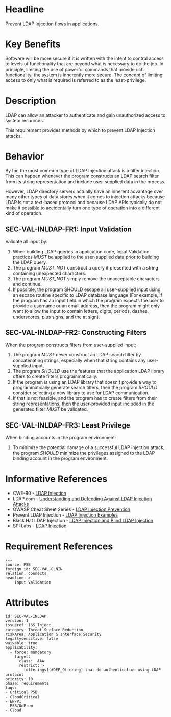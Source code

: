 # Headline

Prevent LDAP Injection flows in applications.

# Key Benefits

Software will be more secure if it is written with the intent to control access to levels of functionality that are beyond what is necessary to do the job. In principle, limiting the use of powerful commands that provide rich functionality, the system is inherently more secure. The concept of limiting access to only what is required is referred to as the least-privilege.

# Description

LDAP can allow an attacker to authenticate and gain unauthorized access to system resources.

This requirement provides methods by which to prevent LDAP Injection attacks.

# Behavior

By far, the most common type of LDAP Injection attack is a filter injection. This can happen whenever the program constructs an LDAP search filter from its string representation and include user-supplied data in the process.

However, LDAP directory servers actually have an inherent advantage over many other types of data stores when it comes to injection attacks because LDAP is not a text-based protocol and because LDAP APIs typically do not make it possible to accidentally turn one type of operation into a different kind of operation.

## SEC-VAL-INLDAP-FR1: Input Validation

Validate all input by:

1. When building LDAP queries in application code, Input Validation practices _MUST_ be applied to the user-supplied data prior to building the LDAP query.
1. The program _MUST_NOT_ construct a query if presented with a string containing unexpected characters.
1. The program _MUST_NOT_ simply remove the unacceptable characters and continue.
1. If possible, the program SHOULD escape all user-supplied input using an escape routine specific to LDAP database language (For example, if the program has an input field in which the program expects the user to provide a username or an email address, then the program might only want to allow the input to contain letters, digits, periods, dashes, underscores, plus signs, and the at sign).

## SEC-VAL-INLDAP-FR2: Constructing Filters

When the program constructs filters from user-supplied input:

1. The program _MUST_ never construct an LDAP search filter by concatenating strings, especially when that string contains any user-supplied input.
1. The program _SHOULD_ use the features that the application LDAP library offers to create filters programmatically.
1. If the program is using an LDAP library that doesn’t provide a way to programmatically generate search filters, then the program _SHOULD_ consider selecting a new library to use for LDAP communication.
1. If that is not feasible, and the program has to create filters from their string representations, then the user-provided input included in the generated filter _MUST_ be validated.

## SEC-VAL-INLDAP-FR3: Least Privilege

When binding accounts in the program environment:

1. To minimize the potential damage of a successful LDAP injection attack, the program _SHOULD_ minimize the privileges assigned to the LDAP binding account in the program environment.

# Informative References

* CWE-90 - [LDAP Injection](https://cwe.mitre.org/data/definitions/90.html)
* LDAP.com - [Understanding and Defending Against LDAP Injection Attacks](https://ldap.com/2018/05/04/understanding-and-defending-against-ldap-injection-attacks/)
* OWASP Cheat Sheet Series - [LDAP Injection Prevention](https://cheatsheetseries.owasp.org/cheatsheets/LDAP_Injection_Prevention_Cheat_Sheet.html)
* Prevent LDAP Injection - [LDAP Injection Examples](https://cisco.box.com/s/8adzcpqivc0zyj4atm9op8aqucbiynia)
* Black Hat LDAP Injection - [LDAP Injection and Blind LDAP Injection](https://www.blackhat.com/presentations/bh-europe-08/Alonso-Parada/Whitepaper/bh-eu-08-alonso-parada-WP.pdf)
* SPI Labs - [LDAP Injection](http://www.networkdls.com/articles/ldapinjection.pdf)

# Requirement References

    ---
    source: PSB
    foreign_id: SEC-VAL-CLNIN
    relation: connects
    headline: >
        Input Validation

# Attributes

    id: SEC-VAL-INLDAP
    version: 1
    issueref: ISS_Inject
    category: Threat Surface Reduction
    riskArea: Application & Interface Security
    legallysensitive: false
    waivable: true
    applicability:
      - force: mandatory
        target:
          class:  AAA
          restrict: >
            [offerings](#DEF_Offering) that do authentication using LDAP protocol
    priority: 10
    phase: requirements
    tags:
    - Critical PSB
    - CloudCritical
    - EN/PI
    - PSB/OnPrem
    - Cloud
